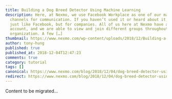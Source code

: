 ```yaml
---
title: Building a Dog Breed Detector Using Machine Learning
description: Here, at Nexmo, we use Facebook Workplace as one of our many
  channels for communication. If you haven’t used it or heard about it, it’s
  just like Facebook, but for companies. All of us here at Nexmo have an
  account, and we are able to view and join different groups throughout the
  organization. A few […]
thumbnail: https://www.nexmo.com/wp-content/uploads/2018/12/Building-a-Dog-Breed-Detector-Using-Machine-Learning.png
author: tony-hung
published: true
published_at: 2018-12-04T12:47:23
comments: true
category: tutorial
tags: []
canonical: https://www.nexmo.com/blog/2018/12/04/dog-breed-detector-using-machine-learning-dr
redirect: https://www.nexmo.com/blog/2018/12/04/dog-breed-detector-using-machine-learning-dr
---
```

Content to be migrated...